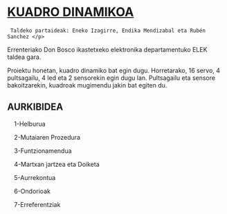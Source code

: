 # [KUADRO DINAMIKOA](https://github.com/ElektronikaDonBosco/Kuadro-dinamikoa/wiki/KUADRO-DINAMIKOA)
     Taldeko partaideak: Eneko Izagirre, Endika Mendizabal eta Rubén Sanchez </p>
Errenteriako Don Bosco ikastetxeko elektronika departamentuko ELEK taldea gara. </p>
Proiektu honetan, kuadro dinamiko bat egin dugu. Horretarako, 16 servo, 4 pultsagailu, 4 led eta 2 sensorekin egin dugu lan.
Pultsagailu eta sensore bakoitzarekin, kuadroak mugimendu jakin bat egiten du. </p>

##  AURKIBIDEA 

&nbsp;&nbsp;&nbsp;&nbsp;1-Helburua </p>
&nbsp;&nbsp;&nbsp;&nbsp;2-Mutaiaren Prozedura </p>
&nbsp;&nbsp;&nbsp;&nbsp;3-Funtzionamendua </p>
&nbsp;&nbsp;&nbsp;&nbsp;4-Martxan jartzea eta Doiketa </p>
&nbsp;&nbsp;&nbsp;&nbsp;5-Aurrekontua </p>
&nbsp;&nbsp;&nbsp;&nbsp;6-Ondorioak </p>
&nbsp;&nbsp;&nbsp;&nbsp;7-Erreferentziak </p>
